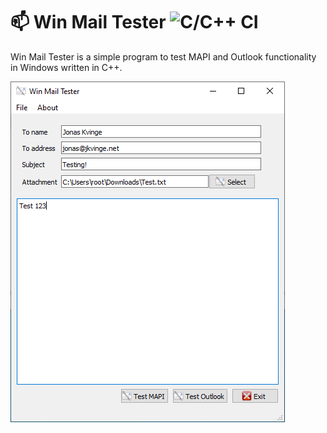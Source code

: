 :mailbox: Win Mail Tester ![C/C++ CI](https://github.com/jonaski/winmailtest/workflows/C/C++%20CI/badge.svg)
========================
Win Mail Tester is a simple program to test MAPI and Outlook functionality in Windows written in C++.

![Browse](https://raw.githubusercontent.com/jonaski/winmailtest/master/data/pictures/winmailtest.png)
